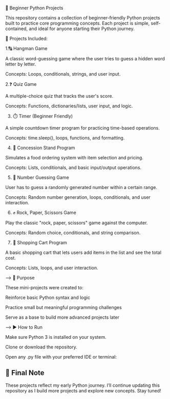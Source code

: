 🐍 Beginner Python Projects

This repository contains a collection of beginner-friendly Python projects built to practice core programming concepts. Each project is simple, self-contained, and ideal for anyone starting their Python journey.

📜 Projects Included:

1.🔠 Hangman Game

A classic word-guessing game where the user tries to guess a hidden word letter by letter.

Concepts: Loops, conditionals, strings, and user input.

2.❓ Quiz Game

A multiple-choice quiz that tracks the user's score.

Concepts: Functions, dictionaries/lists, user input, and logic.

3. ⏱️ Timer (Beginner Friendly)

A simple countdown timer program for practicing time-based operations.

Concepts: time.sleep(), loops, functions, and formatting.

4. 🍿 Concession Stand Program

Simulates a food ordering system with item selection and pricing.

Concepts: Lists, conditionals, and basic input/output operations.

5. 🔢 Number Guessing Game

User has to guess a randomly generated number within a certain range.

Concepts: Random number generation, loops, conditionals, and user interaction.

6. ✊ Rock, Paper, Scissors Game

Play the classic "rock, paper, scissors" game against the computer.

Concepts: Random choice, conditionals, and string comparison.

7. 🛒 Shopping Cart Program

A basic shopping cart that lets users add items in the list and see the total cost.

Concepts: Lists, loops, and user interaction.

--> 🚀 Purpose

These mini-projects were created to:

Reinforce basic Python syntax and logic

Practice small but meaningful programming challenges

Serve as a base to build more advanced projects later

--> ▶️ How to Run

Make sure Python 3 is installed on your system.

Clone or download the repository.

Open any .py file with your preferred IDE or terminal:


## 📌 Final Note

These projects reflect my early Python journey. I’ll continue updating this repository as I build more projects and explore new concepts. Stay tuned!

